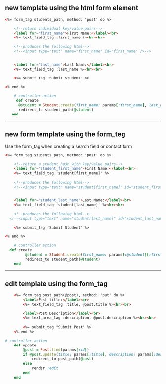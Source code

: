 ## new template using the html form element


```html
<%= form_tag students_path, method: 'post' do %>

	<!--return individual key/value pairs-->
	<label for="first_name">First Name:</label><br>
	<%= text_field_tag :first_name %><br><br>
	
	<!--produces the following html-->
	<!--<input type="text" name="first_name" id="first_name" />-->


	<label for="last_name">Last Name:</label><br>
	<%= text_field_tag :last_name %><br><br>

	<%= submit_tag 'Submit Student' %>

<% end %>
```

```ruby
	# controller action
 	 def create
      @student = Student.create(first_name: params[:first_name], last_name: params[:last_name])
      redirect_to student_path(@student)
   end 
```

---------------------------------------------------------------------------------------

## new form template using the form_teg

Use the form_tag when creating a search field or contact form

```html
<%= form_tag students_path, method: 'post' do %>

	<!--return a student hash with key/value pairs-->
	<label for="student_first_name">First Name:</label><br>
	<%= text_field_tag 'student[first_name]' %>
	
	<!--produces the following html-->
	<!--<input type="text" name="student[first_name]" id="student_first_name" />-->


	<label for="student_last_name">Last Name:</label><br>
	<%= text_field_tag 'student[last_name]' %><br><br>
	
	<!--produces the following html-->
  <!--<input type="text" name="student[last_name]" id="student_last_name" />-->

	<%= submit_tag 'Submit Student' %>

<% end %>
```

```ruby
	# controller action
  def create
		 @student = Student.create(first_name: params[:@student][:first_name], last_name: params[:student][:last_name])
		 redirect_to student_path(@student)
	end
```


---------------------------------------------------------------------------------------------------------------

## edit template using the form_tag

```html
	<%= form_tag post_path(@post), method: 'put' do %>
		<label>Post title:</label><br>
		<%= text_field_tag :title, @post.title %><br><br>
	
		<label>Post Description</label><br>
		<%= text_area_tag :description, @post.description %><br><br>
	
		<%= submit_tag "Submit Post" %>
	<% end %>
```

```ruby
# controller action
	def update
		@post = Post.find(params[:id])
		if @post.update(title: params[:title], description: params[:description])
			redirect_to post_path(@post)
		else
			render :edit
		end
	end 
  
```